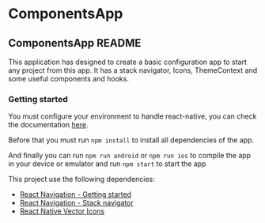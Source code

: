 # ComponentsApp

## ComponentsApp README

This application has designed to create a basic configuration app to start any project from this app. It has a stack navigator, Icons, ThemeContext and some useful components and hooks.

### Getting started

You must configure your environment to handle react-native, you can check the documentation [here](https://reactnative.dev/docs/environment-setup).

Before that you must run `npm install` to install all dependencies of the app.

And finally you can run `npm run android` or `npm run ios` to compile the app in your device or emulator and run `npm start` to start the app

This project use the following dependencies:

- [React Navigation - Getting started](<https://reactnavigation.org/docs/getting-started/>)
- [React Navigation - Stack navigator](<https://reactnavigation.org/docs/stack-navigator/>)
- [React Native Vector Icons](<https://github.com/oblador/react-native-vector-icons>)

